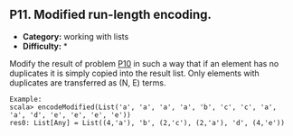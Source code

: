 ## P11. Modified run-length encoding.

- **Category:** working with lists
- **Difficulty:** *

Modify the result of problem [P10](https://github.com/rafalkac02/scala-99-problems/tree/main/P10) in such a way that if an element has no duplicates it is simply copied into the result list. Only elements with duplicates are transferred as (N, E) terms.

```
Example:
scala> encodeModified(List('a', 'a', 'a', 'a', 'b', 'c', 'c', 'a', 'a', 'd', 'e', 'e', 'e', 'e'))
res0: List[Any] = List((4,'a'), 'b', (2,'c'), (2,'a'), 'd', (4,'e'))
```
